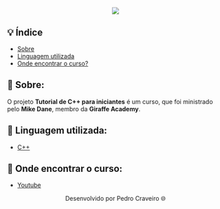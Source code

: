 <!-- Colocar uma logo no projeto -->
<!-- HTML -->
<h1 align="center">
    <img src="https://ik.imagekit.io/elankfmjpxmn/c___ecrchArTyqG8.png?updatedAt=1636677265022"> <!-- URL da imagen -->
</h1>

## 💡 Índice

<!-- Logo C++ Animada 
<h1>
    <img src="photo/c++.gif">
</h1> -->

- [Sobre](#-sobre)
- [Linguagem utilizada](#-Linguagem-utilizada)
- [Onde encontrar o curso?](#-onde-encontrar-o-curso)

## 📑 Sobre: 

O projeto **Tutorial de C++ para iniciantes** é um curso, que foi ministrado pelo **Mike Dane**, membro da **Giraffe Academy**. 

## 📑 Linguagem utilizada:

- [C++](https://www.cplusplus.com/)

## 📑 Onde encontrar o curso:

- [Youtube](https://www.youtube.com/watch?v=vLnPwxZdW4Y)

<p align="center"> Desenvolvido por Pedro Craveiro 🌐</p>
